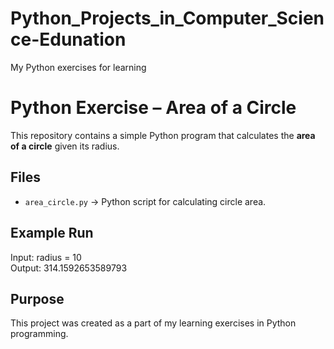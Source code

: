 # Python_Projects_in_Computer_Science-Edunation
My Python exercises for learning


# Python Exercise – Area of a Circle

This repository contains a simple Python program that calculates the **area of a circle** given its radius.  

## Files
- `area_circle.py` → Python script for calculating circle area.

## Example Run
Input: radius = 10  
Output: 314.1592653589793  

## Purpose
This project was created as a part of my learning exercises in Python programming.

